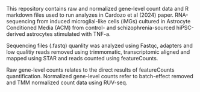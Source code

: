 This repository contains raw and normalized gene-level count data and R markdown files used to run analyzes in Cardozo et al (2024) paper.
RNA-sequencing from induced microglial-like cells (iMGs) cultured in Astrocyte Conditioned Media (ACM) from control- and schizophrenia-sourced hiPSC-derived astrocytes stimulated with TNF-a.

Sequencing files (.fastq) quanlity was analyzed using Fastqc, adapters and low qualitiy reads removed using trimmomatic, transcriptomic aligned and mapped using STAR and reads counted using featureCounts.

Raw gene-level counts relates to the direct results of featureCounts quantification.
Normalized gene-level counts refer to batch-effect removed and TMM normalized count data using RUV-seq.
